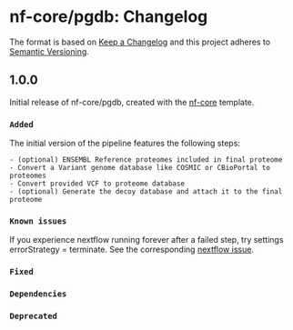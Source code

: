 # nf-core/pgdb: Changelog

The format is based on [Keep a Changelog](https://keepachangelog.com/en/1.0.0/)
and this project adheres to [Semantic Versioning](https://semver.org/spec/v2.0.0.html).

## 1.0.0

Initial release of nf-core/pgdb, created with the [nf-core](https://nf-co.re/) template.

### `Added`

The initial version of the pipeline features the following steps:

    - (optional) ENSEMBL Reference proteomes included in final proteome
    - Convert a Variant genome database like COSMIC or CBioPortal to proteomes
    - Convert provided VCF to proteome database
    - (optional) Generate the decoy database and attach it to the final proteome

### `Known issues`

If you experience nextflow running forever after a failed step, try settings errorStrategy = terminate. See the corresponding [nextflow issue](https://github.com/nextflow-io/nextflow/issues/1457).

### `Fixed`

### `Dependencies`

### `Deprecated`
